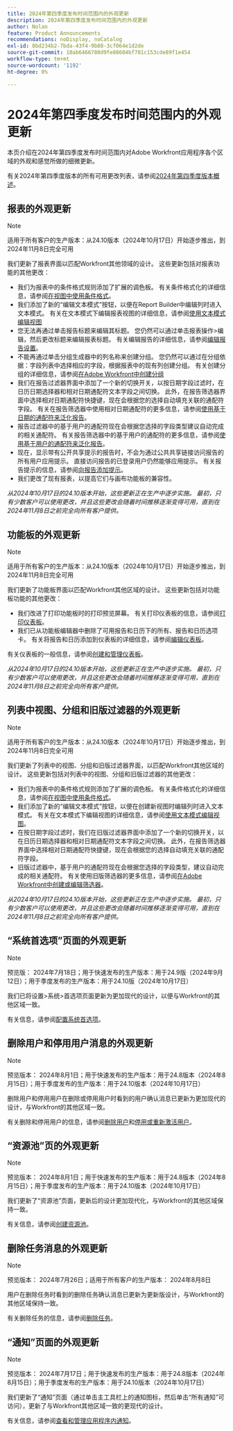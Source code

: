 ```yaml
---
title: 2024年第四季度发布时间范围内的外观更新
description: 2024年第四季度发布时间范围内的外观更新
author: Nolan
feature: Product Announcements
recommendations: noDisplay, noCatalog
exl-id: 8bd234b2-7bda-43f4-9b08-3cf064e1d2de
source-git-commit: 10ab6466780d9fe88604bf781c153cde89f1e454
workflow-type: tm+mt
source-wordcount: '1192'
ht-degree: 0%

---
```


# 2024年第四季度发布时间范围内的外观更新

本页介绍在2024年第四季度发布时间范围内对Adobe Workfront应用程序各个区域的外观和感觉所做的细微更新。

有关2024年第四季度版本的所有可用更改列表，请参阅[2024年第四季度版本概述](/help/quicksilver/product-announcements/product-releases/24-q4-release-activity/24-q4-release-overview.md)。

## 报表的外观更新

>[!NOTE]
>
>适用于所有客户的生产版本：从24.10版本（2024年10月17日）开始逐步推出，到2024年11月8日完全可用

我们更新了报表界面以匹配Workfront其他领域的设计。 这些更新包括对报表功能的其他更改：

* 我们为报表中的条件格式规则添加了扩展的调色板。 有关条件格式化的详细信息，请参阅[在视图中使用条件格式](/help/quicksilver/reports-and-dashboards/reports/reporting-elements/use-conditional-formatting-views.md)。
* 我们添加了新的“编辑文本模式”按钮，以便在Report Builder中编辑列时进入文本模式。 有关在文本模式下编辑报表视图的详细信息，请参阅[使用文本模式编辑视图](/help/quicksilver/reports-and-dashboards/reports/text-mode/edit-text-mode-in-view.md)
* 您无法再通过单击报告标题来编辑其标题。 您仍然可以通过单击报表操作>编辑，然后更改标题来编辑报表标题。 有关编辑报告的详细信息，请参阅[编辑报告设置](/help/quicksilver/reports-and-dashboards/reports/creating-and-managing-reports/edit-report-settings.md)。
* 不能再通过单击分组生成器中的列名称来创建分组。 您仍然可以通过在分组依据：字段列表中选择相应的字段，根据报表中的现有列创建分组。 有关创建分组的详细信息，请参阅[在Adobe Workfront中创建分组](/help/quicksilver/reports-and-dashboards/reports/reporting-elements/create-groupings.md)
* 我们在报告过滤器界面中添加了一个新的切换开关，以按日期字段过滤时，在日历日期选择器和相对日期通配符文本字段之间切换。 此外，在报告筛选器界面中选择相对日期通配符快捷键，现在会根据您的选择自动填充关联的通配符字段。 有关在报告筛选器中使用相对日期通配符的更多信息，请参阅[使用基于日期的通配符来泛化报告](/help/quicksilver/reports-and-dashboards/reports/reporting-elements/use-date-based-wildcards-generalize-reports.md)。
* 报告过滤器中的基于用户的通配符现在会根据您选择的字段类型建议自动完成的相关通配符。 有关报告筛选器中的基于用户的通配符的更多信息，请参阅[使用基于用户的通配符来泛化报告](/help/quicksilver/reports-and-dashboards/reports/reporting-elements/use-user-based-wildcards-generalize-reports.md)。
* 现在，显示带有公开共享提示的报告时，不会为通过公共共享链接访问报告的所有用户应用提示。 直接访问报告的已登录用户仍然能够应用提示。 有关报告提示的信息，请参阅[向报告添加提示](/help/quicksilver/reports-and-dashboards/reports/creating-and-managing-reports/add-prompt-report.md)。
* 我们更改了现有报表，以提高它们与画布功能板的兼容性。

_从2024年10月17日的24.10版本开始，这些更新正在生产中逐步实施。 最初，只有少数客户可以使用更改，并且这些更改会随着时间推移逐渐变得可用，直到在2024年11月8日之前完全向所有客户提供。_

## 功能板的外观更新

>[!NOTE]
>
>适用于所有客户的生产版本：从24.10版本（2024年10月17日）开始逐步推出，到2024年11月8日完全可用

我们更新了功能板界面以匹配Workfront其他区域的设计。 这些更新包括对功能板功能的其他更改：

* 我们改进了打印功能板时的打印预览屏幕。 有关打印仪表板的信息，请参阅[打印仪表板](/help/quicksilver/reports-and-dashboards/dashboards/creating-and-managing-dashboards/print-dashboard.md)。
* 我们已从功能板编辑器中删除了可用报告和日历下的所有、报告和日历选项卡。 有关将报告和日历添加到仪表板的详细信息，请参阅[编辑仪表板](/help/quicksilver/reports-and-dashboards/dashboards/creating-and-managing-dashboards/edit-dashboard.md)。

有关仪表板的一般信息，请参阅[创建和管理仪表板](/help/quicksilver/reports-and-dashboards/dashboards/creating-and-managing-dashboards/create-and-manage-dashboards.md)。

_从2024年10月17日的24.10版本开始，这些更新正在生产中逐步实施。 最初，只有少数客户可以使用更改，并且这些更改会随着时间推移逐渐变得可用，直到在2024年11月8日之前完全向所有客户提供。_

## 列表中视图、分组和旧版过滤器的外观更新

>[!NOTE]
>
>适用于所有客户的生产版本：从24.10版本（2024年10月17日）开始逐步推出，到2024年11月8日完全可用

我们更新了列表中的视图、分组和旧版过滤器界面，以匹配Workfront其他区域的设计。 这些更新包括对列表中的视图、分组和旧版过滤器的其他更改：

* 我们为报表中的条件格式规则添加了扩展的调色板。 有关条件格式化的详细信息，请参阅[在视图中使用条件格式](/help/quicksilver/reports-and-dashboards/reports/reporting-elements/use-conditional-formatting-views.md)。
* 我们添加了新的“编辑文本模式”按钮，以便在创建新视图时编辑列时进入文本模式。 有关在文本模式下编辑视图的详细信息，请参阅[使用文本模式编辑视图](/help/quicksilver/reports-and-dashboards/reports/text-mode/edit-text-mode-in-view.md)。
* 在按日期字段过滤时，我们在旧版过滤器界面中添加了一个新的切换开关，以在日历日期选择器和相对日期通配符文本字段之间切换。 此外，在报告筛选器界面中选择相对日期通配符快捷键，现在会根据您的选择自动填充关联的通配符字段。
* 旧版过滤器中，基于用户的通配符现在会根据您选择的字段类型，建议自动完成的相关通配符。 有关使用旧版筛选器的更多信息，请参阅[在Adobe Workfront中创建或编辑筛选器](/help/quicksilver/reports-and-dashboards/reports/reporting-elements/create-filters.md)。

_从2024年10月17日的24.10版本开始，这些更新正在生产中逐步实施。 最初，只有少数客户可以使用更改，并且这些更改会随着时间推移逐渐变得可用，直到在2024年11月8日之前完全向所有客户提供。_

## “系统首选项”页面的外观更新

>[!NOTE]
>
>预览版： 2024年7月18日；用于快速发布的生产版本：用于24.9版（2024年9月12日）；用于季度发布的生产版本：用于24.10版（2024年10月17日）

我们已将设置>系统>首选项页面更新为更加现代的设计，以便与Workfront的其他区域一致。

有关信息，请参阅[配置系统首选项](/help/quicksilver/administration-and-setup/manage-workfront/security/configure-security-preferences.md)。

## 删除用户和停用用户消息的外观更新

>[!NOTE]
>
>预览版本： 2024年8月1日；用于快速发布的生产版本：用于24.8版本（2024年8月15日）；用于季度发布的生产版本：用于24.10版本（2024年10月17日）

删除用户和停用用户在删除或停用用户时看到的用户确认消息已更新为更加现代的设计，与Workfront的其他区域一致。

有关删除和停用用户的信息，请参阅[删除用户](/help/quicksilver/administration-and-setup/add-users/create-and-manage-users/delete-a-user.md)和[停用或重新激活用户](/help/quicksilver/administration-and-setup/add-users/create-and-manage-users/deactivate-a-user.md)。

## “资源池”页的外观更新

>[!NOTE]
>
>预览版本： 2024年8月1日；用于快速发布的生产版本：用于24.8版本（2024年8月15日）；用于季度发布的生产版本：用于24.10版本（2024年10月17日）

我们更新了“资源池”页面，更新后的设计更加现代化，与Workfront的其他区域保持一致。

有关信息，请参阅[创建资源池](/help/quicksilver/resource-mgmt/resource-planning/resource-pools/create-resource-pools.md)。

## 删除任务消息的外观更新

>[!NOTE]
>
>预览版本： 2024年7月26日；适用于所有客户的生产版本： 2024年8月8日

用户在删除任务时看到的删除任务确认消息已更新为更新版设计，与Workfront的其他区域保持一致。

有关删除任务的信息，请参阅[删除任务](/help/quicksilver/manage-work/tasks/manage-tasks/delete-tasks.md)。

## “通知”页面的外观更新

>[!NOTE]
>
>预览版本： 2024年7月17日；用于快速发布的生产版本：用于24.8版本（2024年8月15日）；用于季度发布的生产版本：用于24.10版本（2024年10月17日）

我们更新了“通知”页面（通过单击主工具栏上的通知图标，然后单击“所有通知”可访问），更新了与Workfront其他区域一致的更现代的设计。

有关信息，请参阅[查看和管理应用程序内通知](/help/quicksilver/workfront-basics/using-notifications/view-and-manage-in-app-notifications.md)。
